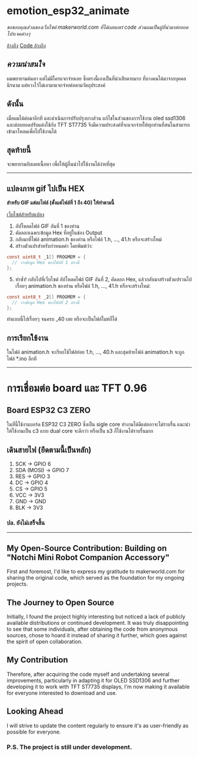 # emotion_esp32_animate
*ขอขอบคุณส่วนของเว็บไซต์ makerworld.com ที่ได้เผยแพร่ code ส่วนผมเป็นผู้ที่นำมาต่อยอดโปรเจคต่างๆ*

[อ้างอิง](https://makerworld.com/en/models/1557199-notchi-mini-robot-companion-accessory#profileId-1636211)
[Code อ้างอิง](https://drive.google.com/drive/folders/1K8lKehPyC5Ysta6jyVUPK2eaRmnuKCiN)

## *ความน่าสนใจ*
ผมพยายามค้นหา แต่ไม่มีใครแจกจ่ายเลย ซึ่งตรงนี้เองเป็นที่น่าเสียดายมาก ที่บางคนได้มาจากบุคคลนิรนาม แต่หวงไว้ไม่เอามาแจกจ่ายต่อตามวัตถุประสงค์

## ดังนั้น
เมื่อผมได้ต่อมาอีกที และดำเนินการปรับปรุงบางส่วน แก้ไขในส่วนของการใช้งาน oled ssd1306 และต่อบยอดปรับแต่งใช้กับ TFT ST7735 จึงมีความประสงค์ที่จะแจกจ่ายให้ทุกท่านที่สนในสามารถเข้ามาโหลดเพื่อไปใช้งานได้

## สุดท้ายนี้
จะพยายามอับเดทเนื้อหา เพื่อให้ผู้อื่นนำไปใช้งานได้ง่ายที่สุด

---

## แปลงภาพ gif ไปเป็น HEX

**สำหรับ GIF แต่ละไฟล์ (ตั้งแต่ไฟล์ที่ 1 ถึง 40) ให้ทำตามนี้**

[เว็บไซต์สำหรับแปลง](https://tomeko.net/online_tools/file_to_hex.php)

1. อัปโหลดไฟล์ GIF อันที่ 1 ของท่าน
2. คัดลอกเฉพาะข้อมูล Hex ที่อยู่ในช่อง Output
3. กลับมาที่ไฟล์ animation.h ของท่าน หรือไฟล์ 1.h, ..., 41.h หรือจะสร้างใหม่
4. สร้างตัวแปรสำหรับกำหนดค่า โดยพิมพ์ว่า:

```C
const uint8_t _1[] PROGMEM = {
  // วางข้อมูล Hex ของไฟล์ที่ 1 ตรงนี้
};
```
5. ทำซ้ำ! กลับไปที่เว็บไซต์ อัปโหลดไฟล์ GIF อันที่ 2, คัดลอก Hex, แล้วกลับมาสร้างตัวแปรวนไปเรื่อยๆ animation.h ของท่าน หรือไฟล์ 1.h, ..., 41.h หรือจะสร้างใหม่:
```C
const uint8_t _2[] PROGMEM = {
  // วางข้อมูล Hex ของไฟล์ที่ 2 ตรงนี้
};
```
ทำแบบนี้ไปเรื่อยๆ จนครบ _40 เลย หรือจะเป็นไฟล์ใมห่ก็ได้

## การเรียกใช้งาน
ในไฟล์ animation.h จะเรียกใช้ไฟล์ย่อย 1.h, ..., 40.h และสุดท้ายไฟล์ animation.h จะถูกไฟล์ *.ino อีกที 

---

# การเชื่อมต่อ board และ TFT 0.96
## Board ESP32 C3 ZERO
ในที่นี้ใช้งานบอร์ด ESP32 C3 ZERO ซึ่งเป็น sigle core ทำงานได้ดีแต่ออาจะไม่ราบรื่น แนะนำให้ใช้งานเป็น c3 แบบ dual core จะดีกว่า หรือเป็น s3 ก็ใช้งานได้ราบรื่นมาก

## เดินสายไฟ (ยึดตามนี้เป็นหลัก)

1. SCK -> GPIO 6
2. SDA (MOSI) -> GPIO 7
3. RES -> GPIO 3
4. DC -> GPIO 4
5. CS -> GPIO 5
6. VCC -> 3V3
7. GND -> GND
8. BLK -> 3V3

### ปล. ยังไม่เสร็จสิ้น

---

## My Open-Source Contribution: Building on "Notchi Mini Robot Companion Accessory"
First and foremost, I'd like to express my gratitude to makerworld.com for sharing the original code, which served as the foundation for my ongoing projects.

## The Journey to Open Source
Initially, I found the project highly interesting but noticed a lack of publicly available distributions or continued development. It was truly disappointing to see that some individuals, after obtaining the code from anonymous sources, chose to hoard it instead of sharing it further, which goes against the spirit of open collaboration.

## My Contribution
Therefore, after acquiring the code myself and undertaking several improvements, particularly in adapting it for OLED SSD1306 and further developing it to work with TFT ST7735 displays, I'm now making it available for everyone interested to download and use.

## Looking Ahead
I will strive to update the content regularly to ensure it's as user-friendly as possible for everyone.

### P.S. The project is still under development.